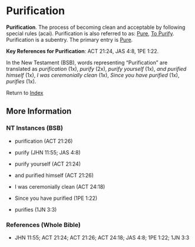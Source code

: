 # Purification
**Purification**. 
The process of becoming clean and acceptable by following special rules (acai). 
Purification is also referred to as: 
[Pure](Pure.md), [To Purify](Purify.md). 
Purification is a subentry. The primary entry is 
[Pure](Pure.md). 


**Key References for Purification**: 
ACT 21:24, JAS 4:8, 1PE 1:22. 




In the New Testament (BSB), words representing “Purification” are translated as 
*purification* (1x), *purify* (2x), *purify yourself* (1x), *and purified himself* (1x), *I was ceremonially clean* (1x), *Since you have purified* (1x), *purifies* (1x). 


Return to [Index](00-Index.md)

## More Information

### NT Instances (BSB)

* purification (ACT 21:26)

* purify (JHN 11:55; JAS 4:8)

* purify yourself (ACT 21:24)

* and purified himself (ACT 21:26)

* I was ceremonially clean (ACT 24:18)

* Since you have purified (1PE 1:22)

* purifies (1JN 3:3)



### References (Whole Bible)

* JHN 11:55; ACT 21:24; ACT 21:26; ACT 24:18; JAS 4:8; 1PE 1:22; 1JN 3:3



